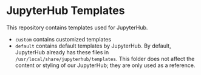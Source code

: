 # JupyterHub Templates

This repository contains templates used for JupyterHub.
* `custom` contains customized templates
* `default` contains default templates by JupyterHub. By default, JupyterHub already
has these files in `/usr/local/share/jupyterhub/templates`. 
This folder does not affect the content or styling of our 
JupyterHub; they are only used as a reference.
